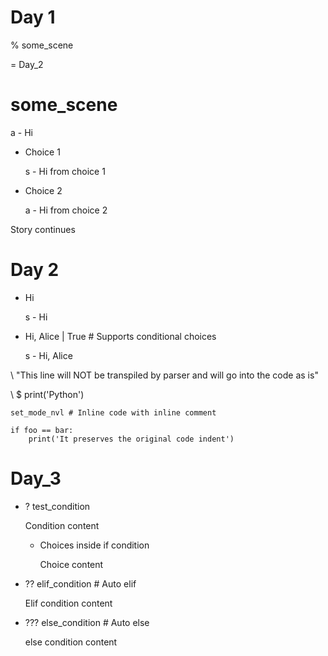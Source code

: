# Day 1

% some_scene

= Day_2

# some_scene

a - Hi

- Choice 1

  s - Hi from choice 1

- Choice 2

  a - Hi from choice 2

Story continues

# Day 2

- Hi

  s - Hi

- Hi, Alice | True # Supports conditional choices

  s - Hi, Alice

\ "This line will NOT be transpiled by parser and will go into the code as is"

<!-- Useful when you need to perform some custom operation or that is not supported by parser -->

\ $ print('Python')

<!-- If using inline code, inline comment must be inside the inline code as showed below -->

`set_mode_nvl # Inline code with inline comment`

```
if foo == bar:
    print('It preserves the original code indent')
```

# Day_3

<!-- If statements are created like choices -->

<!-- Just prepend choice content with: -->

<!-- `?` for `if` statement -->

<!-- `??` for `elif` statement -->

<!-- `???` for `else` statement -->

- ? test_condition

  Condition content

  - Choices inside if condition

    Choice content

- ?? elif_condition # Auto elif

  Elif condition content

- ??? else_condition # Auto else

  else condition content
